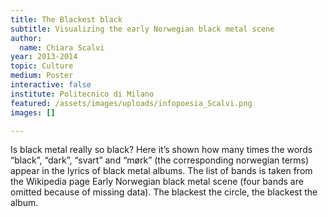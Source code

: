 ```yaml
---
title: The Blackest black
subtitle: Visualizing the early Norwegian black metal scene
author:
  name: Chiara Scalvi
year: 2013-2014
topic: Culture
medium: Poster
interactive: false
institute: Politecnico di Milano
featured: /assets/images/uploads/infopoesia_Scalvi.png
images: []

---
```

Is black metal really so black? Here it’s shown how many times the words “black”, “dark”, “svart” and “mørk” (the corresponding norwegian terms) appear in the lyrics of black metal albums. The list of bands is taken from the Wikipedia page Early Norwegian black metal scene (four bands are omitted because of missing data). The blackest the circle, the blackest the album.
